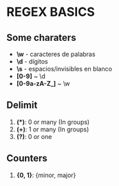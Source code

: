 # REGEX BASICS
## Some charaters

- **\w** - caracteres de palabras
- **\d** - dígitos
- **\s** - espacios/invisibles en blanco
- **[0-9]** ~ \d
- **[0-9a-zA-Z_]** ~ \w

## Delimit

1. **(*)**: 0 or many (In groups)
2. **(+)**: 1 or many (In groups)
3. **(?)**: 0 or one

## Counters

1. **{0, 1}**: {minor, major}